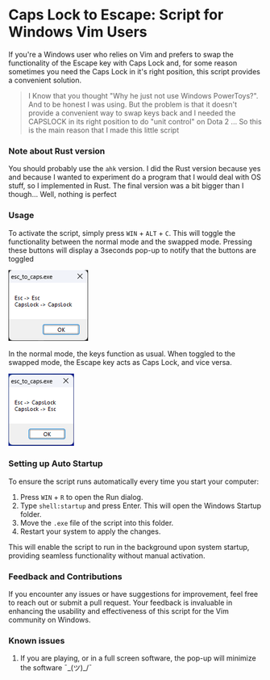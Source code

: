 # Caps Lock to Escape: Script for Windows Vim Users

If you're a Windows user who relies on Vim and prefers to swap the functionality of the Escape key with Caps Lock and, for some reason sometimes you need the Caps Lock in it's right position, this script provides a convenient solution.

> I Know that you thought "Why he just not use Windows PowerToys?". And to be honest I was using.
> But the problem is that it doesn't provide a convenient way to swap keys back and I needed the CAPSLOCK in its right position to do "unit control" on Dota 2
> ... So this is the main reason that I made this little script

### Note about Rust version

You should probably use the `ahk` version. I did the Rust version because yes and because I wanted to experiment do a program that I would deal with OS stuff, so I implemented in Rust. The final version was a bit bigger than I though... Well, nothing is perfect

### Usage

To activate the script, simply press `WIN` + `ALT` + `C`. This will toggle the functionality between the normal mode and the swapped mode.
Pressing these buttons will display a 3seconds pop-up to notify that the buttons are toggled

![Normal Mode](./docs/normal.png)

In the normal mode, the keys function as usual. When toggled to the swapped mode, the Escape key acts as Caps Lock, and vice versa.

![Swapped Mode](./docs/swapped.png)

### Setting up Auto Startup

To ensure the script runs automatically every time you start your computer:

1. Press `WIN` + `R` to open the Run dialog.
2. Type `shell:startup` and press Enter. This will open the Windows Startup folder.
3. Move the `.exe` file of the script into this folder.
4. Restart your system to apply the changes.

This will enable the script to run in the background upon system startup, providing seamless functionality without manual activation.

### Feedback and Contributions

If you encounter any issues or have suggestions for improvement, feel free to reach out or submit a pull request. Your feedback is invaluable in enhancing the usability and effectiveness of this script for the Vim community on Windows.

### Known issues

1. If you are playing, or in a full screen software, the pop-up will minimize the software ¯\_(ツ)\_/¯
